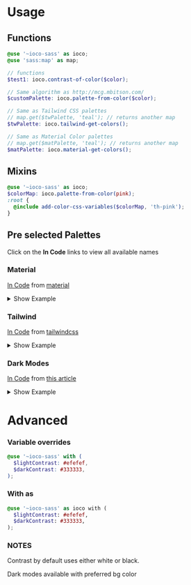 # Usage

## Functions

```scss
@use '~ioco-sass' as ioco;
@use 'sass:map' as map;

// functions
$test1: ioco.contrast-of-color($color);

// Same algorithm as http://mcg.mbitson.com/
$customPalette: ioco.palette-from-color($color);

// Same as Tailwind CSS palettes
// map.get($twPalette, 'teal'); // returns another map
$twPalette: ioco.tailwind-get-colors();

// Same as Material Color palettes
// map.get($matPalette, 'teal'); // returns another map
$matPalette: ioco.material-get-colors();
```

## Mixins

```scss
@use '~ioco-sass' as ioco;
$colorMap: ioco.palette-from-color(pink);
:root {
  @include add-color-css-variables($colorMap, 'th-pink');
}
```

## Pre selected Palettes
Click on the **In Code** links to view all available names
### Material
[In Code](src/sass/palettes/material/_index.scss) from [material](https://material.io/resources/color)  

<details>
<summary>Show Example</summary>
  
```scss
@use '~ioco-sass' as ioco;
@use 'sass:map' as map;

$matPalette: ioco.material-get-colors();
// One Color
$teal: map.get($matPalette, 'teal');

// All colors
:root {
  @each $colorName, $colorMap in $matPalette{
    @each $shade, $color in $colorMap{
      --mat-#{$colorName}-#{$shade}: $color;
    }
  }
}
```
</details>  
 
### Tailwind
[In Code](src/sass/palettes/tailwind/_index.scss) from [tailwindcss](https://tailwindcss.com/docs/customizing-colors)  

<details>
<summary>Show Example</summary>
  
```scss
@use '~ioco-sass' as ioco;
@use 'sass:map' as map;

$twPalette: ioco.tailwind-get-colors();
// One Color
$emerald: map.get($matPalette, 'emerald');

// All colors
:root {
  @each $colorName, $colorMap in $twPalette{
    @each $shade, $color in $colorMap{
      --mat-#{$colorName}-#{$shade}: $color;
    }
  }
}
```
</details> 

### Dark Modes
[In Code](src/sass/palettes/dark-mode/_index.scss) from [this article](https://uxdesign.cc/dark-mode-ui-design-the-definitive-guide-part-1-color-53dcfaea5129)

<details>
<summary>Show Example</summary>
  
```scss
@use '~ioco-sass' as ioco;
@use 'sass:map' as map;

$darkModes: ioco.dark-mode-get-colors();

$dm-material: map.get($darkModes, 'material');

:root {
  --dm-bg: map.get($dm-material, "bg");
  --dm-50: map.get($dm-material, 50);
  --dm-100: map.get($dm-material, 100);
}
```
</details> 

# Advanced

### Variable overrides

```scss
@use '~ioco-sass' with (
  $lightContrast: #efefef,
  $darkContrast: #333333,
);
```

### With as

```scss
@use '~ioco-sass' as ioco with (
  $lightContrast: #efefef,
  $darkContrast: #333333,
);
```

### NOTES

Contrast by default uses either white or black.

Dark modes available with preferred bg color


